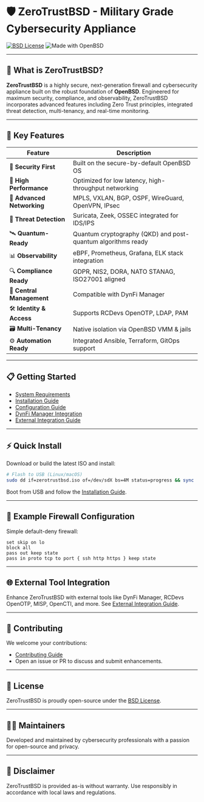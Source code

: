 # 🛡️ ZeroTrustBSD - Military Grade Cybersecurity Appliance

[![BSD License](https://img.shields.io/badge/License-BSD%203--Clause-blue.svg)](./LICENSE)
![Made with OpenBSD](https://img.shields.io/badge/Made%20with-OpenBSD-orange)

---

## 🚀 What is ZeroTrustBSD?

**ZeroTrustBSD** is a highly secure, next-generation firewall and cybersecurity appliance built on the robust foundation of **OpenBSD**. Engineered for maximum security, compliance, and observability, ZeroTrustBSD incorporates advanced features including Zero Trust principles, integrated threat detection, multi-tenancy, and real-time monitoring.

---

## 🌟 Key Features

| Feature               | Description                                      |
|-----------------------|--------------------------------------------------|
| 🔐 **Security First** | Built on the secure-by-default OpenBSD OS        |
| 🚀 **High Performance** | Optimized for low latency, high-throughput networking |
| 📡 **Advanced Networking** | MPLS, VXLAN, BGP, OSPF, WireGuard, OpenVPN, IPsec |
| 🎯 **Threat Detection** | Suricata, Zeek, OSSEC integrated for IDS/IPS   |
| 🛰️ **Quantum-Ready** | Quantum cryptography (QKD) and post-quantum algorithms ready |
| 📊 **Observability**  | eBPF, Prometheus, Grafana, ELK stack integration |
| 🔍 **Compliance Ready** | GDPR, NIS2, DORA, NATO STANAG, ISO27001 aligned |
| 🧩 **Central Management** | Compatible with DynFi Manager                |
| 🛠️ **Identity & Access** | Supports RCDevs OpenOTP, LDAP, PAM            |
| 🗃️ **Multi-Tenancy**  | Native isolation via OpenBSD VMM & jails        |
| ⚙️ **Automation Ready** | Integrated Ansible, Terraform, GitOps support  |

---

## 📋 Getting Started

- [System Requirements](./SYSTEM_REQUIREMENTS.md)
- [Installation Guide](./installation-guide.md)
- [Configuration Guide](./configuration.md)
- [DynFi Manager Integration](./dynfi.md)
- [External Integration Guide](./EXTERNAL_INTEGRATION_GUIDE.md)

---

## ⚡ Quick Install

Download or build the latest ISO and install:

```sh
# Flash to USB (Linux/macOS)
sudo dd if=zerotrustbsd.iso of=/dev/sdX bs=4M status=progress && sync
```

Boot from USB and follow the [Installation Guide](./installation-guide.md).

---

## 🔧 Example Firewall Configuration

Simple default-deny firewall:

```pf
set skip on lo
block all
pass out keep state
pass in proto tcp to port { ssh http https } keep state
```

---

## 🌐 External Tool Integration

Enhance ZeroTrustBSD with external tools like DynFi Manager, RCDevs OpenOTP, MISP, OpenCTI, and more. See [External Integration Guide](./EXTERNAL_INTEGRATION_GUIDE.md).

---

## 🤝 Contributing

We welcome your contributions:

- [Contributing Guide](./CONTRIBUTION.md)
- Open an issue or PR to discuss and submit enhancements.

---

## 📜 License

ZeroTrustBSD is proudly open-source under the [BSD License](./LICENSE).

---

## 🧑‍💻 Maintainers

Developed and maintained by cybersecurity professionals with a passion for open-source and privacy.

---

## 📌 Disclaimer

ZeroTrustBSD is provided as-is without warranty. Use responsibly in accordance with local laws and regulations.

